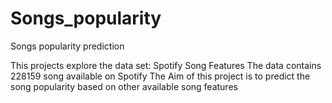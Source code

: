 # Songs_popularity
Songs popularity prediction

This projects explore the data set: Spotify Song Features
The data contains 228159 song available on Spotify
The Aim of this project is to predict the song popularity based on other available song features
